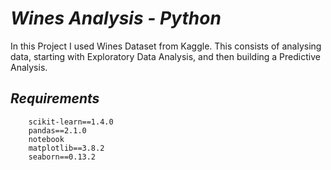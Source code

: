 # *Wines Analysis - Python*
In this Project I used Wines Dataset from Kaggle.
This consists of analysing data, starting with Exploratory Data Analysis, and then building a Predictive Analysis.

## *Requirements*
        scikit-learn==1.4.0
        pandas==2.1.0
        notebook
        matplotlib==3.8.2
        seaborn==0.13.2
